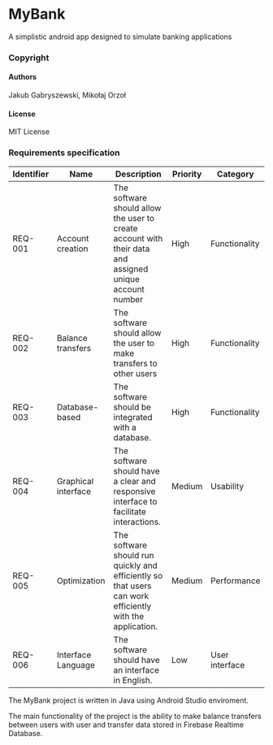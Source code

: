 # MyBank

A simplistic android app designed to simulate banking applications

### Copyright
#### Authors
Jakub Gabryszewski, Mikołaj Orzoł
#### License
MIT License

### Requirements specification
| Identifier | Name | Description | Priority | Category |
| --------------|-------|------|-----------|-----------|
| REQ-001 | Account creation | The software should allow the user to create account with their data and assigned unique account number | High | Functionality |
| REQ-002 | Balance transfers | The software should allow the user to make transfers to other users  | High | Functionality |
| REQ-003 | Database-based | The software should be integrated with a database. | High | Functionality | 
| REQ-004 | Graphical interface | The software should have a clear and responsive interface to facilitate interactions. | Medium | Usability | 
| REQ-005 | Optimization | The software should run quickly and efficiently so that users can work efficiently with the application. | Medium | Performance |
| REQ-006 | Interface Language | The software should have an interface in English. | Low | User interface | User interface | 

The MyBank project is written in Java using Android Studio enviroment.

The main functionality of the project is the ability to make balance transfers between users with user and transfer data stored in Firebase Realtime Database.
